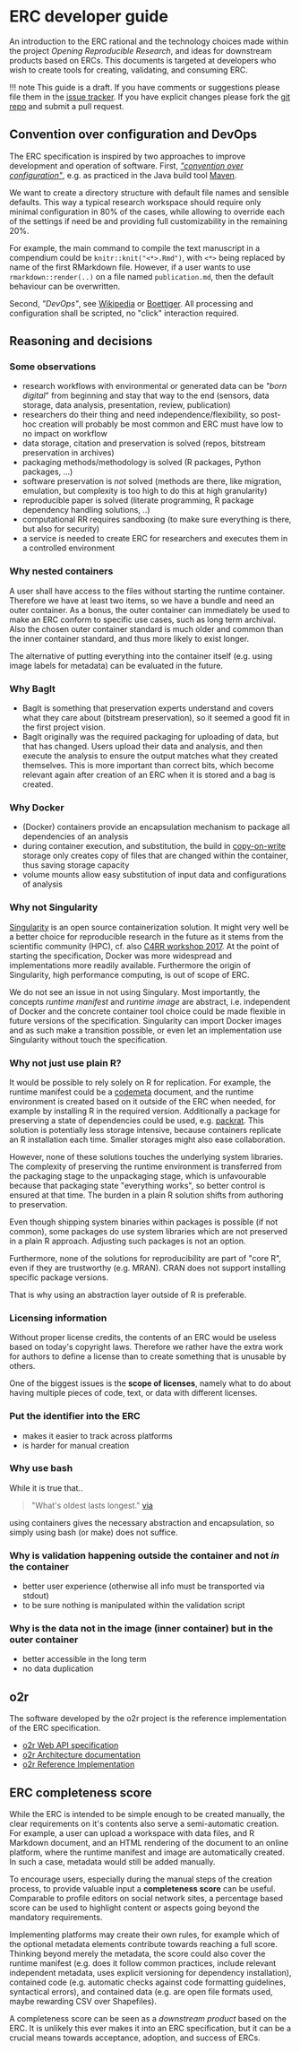 # ERC developer guide

An introduction to the ERC rational and the technology choices made within the project _Opening Reproducible Research_, and ideas for downstream products based on ERCs.
This documents is targeted at developers who wish to create tools for creating, validating, and consuming ERC.

!!! note
    This guide is a draft. If you have comments or suggestions please file them in the <a href="https://github.com/o2r-project/erc-spec/issues">issue tracker</a>. If you have explicit changes please fork the <a href="https://github.com/o2r-project/erc-spec">git repo</a> and submit a pull request.

## Convention over configuration and DevOps

The ERC specification is inspired by two approaches to improve development and operation of software.
First,  [_"convention  over  configuration"_](https://en.wikipedia.org/wiki/Convention_over_configuration), e.g. as  practiced  in  the Java build tool [Maven](https://books.sonatype.com/mvnref-book/reference/installation-sect-conventionConfiguration.html).

We want to create a directory structure with default file names and sensible defaults.
This way a typical research workspace should require only minimal configuration in 80% of the cases, while allowing to override each of the settings if need be and providing full customizability in the remaining 20%.

For example, the main command to compile the text manuscript in a compendium could be `knitr::knit("<*>.Rmd")`, with `<*>` being replaced by name of the first RMarkdown file.
However, if a user wants to use `rmarkdown::render(..)` on a file named `publication.md`, then the default behaviour can be overwritten.

Second, _"DevOps"_, see [Wikipedia](https://en.wikipedia.org/wiki/DevOps) or [Boettiger](https://doi.org/10.1145/2723872.2723882).
All processing and configuration shall be scripted, no "click" interaction required.

## Reasoning and decisions

### Some observations

- research workflows with environmental or generated data can be _"born digital_" from beginning and stay that way to the end (sensors, data storage, data analysis, presentation, review, publication)
- researchers do their thing and need independence/flexibility, so post-hoc creation will probably be most common and ERC must have low to no impact on workflow
- data storage, citation and preservation is solved (repos, bitstream preservation in archives)
- packaging methods/methodology is solved (R packages, Python packages, ...)
- software preservation is _not_ solved (methods are there, like migration, emulation, but complexity is too high to do this at high granularity)
- reproducible paper is solved (literate programming, R package dependency handling solutions, ..)
- computational RR requires sandboxing (to make sure everything is there, but also for security)
- a service is needed to create ERC for researchers and executes them in a controlled environment

### Why nested containers

A user shall have access to the files without starting the runtime container.
Therefore we have at least two items, so we have a bundle and need an outer container.
As a bonus, the outer container can immediately be used to make an ERC conform to specific use cases, such as long term archival.
Also the chosen outer container standard is much older and common than the inner container standard, and thus more likely to exist longer.

The alternative of putting everything into the container itself (e.g. using image labels for metadata) can be evaluated in the future.

### Why BagIt

- BagIt is something that preservation experts understand and covers what they care about (bitstream preservation), so it seemed a good fit in the first project vision.
- BagIt originally was the required packaging for uploading of data, but that has changed. Users upload their data and analysis, and then execute the analysis to ensure the output matches what they created themselves. This is more important than correct bits, which become relevant again after creation of an ERC when it is stored and a bag is created.

### Why Docker

- (Docker) containers provide an encapsulation mechanism to package all dependencies of an analysis
- during container execution, and substitution, the build in [copy-on-write](https://en.wikipedia.org/wiki/Copy-on-write) storage only creates copy of files that are changed within the container, thus saving storage capacity
- volume mounts allow easy substitution of input data and configurations of analysis

### Why not Singularity

[Singularity](http://singularity.lbl.gov/) is an open source containerization solution.
It might very well be a better choice for reproducible research in the future as it stems from the scientific community (HPC), cf. also [C4RR workshop 2017](https://www.software.ac.uk/c4rr).
At the point of starting the specification, Docker was more widespread and implementations more readily available.
Furthermore the origin of Singularity, high performance computing, is out of scope of ERC.

We do not see an issue in not using Singulary.
Most importantly, the concepts _runtime manifest_ and _runtime image_ are abstract, i.e. independent of Docker and the concrete container tool choice could be made flexible in future versions of the specification.
Singularity can import Docker images and as such make a transition possible, or even let an implementation use Singularity without touch the specification.

### Why not just use plain R?

It would be possible to rely solely on R for replication.
For example, the runtime manifest could be a [codemeta](https://codemeta.github.io/) document, and the runtime environment is created based on it outside of the ERC when needed, for example by installing R in the required version.
Additionally a package for preserving a state of dependencies could be used, e.g. [packrat](https://rstudio.github.io/packrat/).
This solution is potentially less storage intensive, because containers replicate an R installation each time.
Smaller storages might also ease collaboration.

However, none of these solutions touches the underlying system libraries.
The complexity of preserving the runtime environment is transferred from the packaging stage to the unpackaging stage, which is unfavourable because that packaging state "everything works", so better control is ensured at that time.
The burden in a plain R solution shifts from authoring to preservation.

Even though shipping system binaries within packages is possible (if not common), some packages do use system libraries which are not preserved in a plain R approach.
Adjusting such packages is not an option.

Furthermore, none of the solutions for reproducibility are part of "core R", even if they are trustworthy (e.g. MRAN).
CRAN does not support installing specific package versions.

That is why using an abstraction layer outside of R is preferable.

### Licensing information

Without proper license credits, the contents of an ERC would be useless based on today's copyright laws.
Therefore we rather have the extra work for authors to define a license than to create something that is unusable by others.

One of the biggest issues is the **scope of licenses**, namely what to do about having multiple pieces of code, text, or data with different licenses.

### Put the identifier into the ERC

- makes it easier to track across platforms
- is harder for manual creation

### Why use bash

While it is true that..

> "What's oldest lasts longest." [via](https://github.com/swcarpentry/good-enough-practices-in-scientific-computing/blob/gh-pages/index.md#supplementary-materials)

using containers gives the necessary abstraction and encapsulation, so simply using bash (or make) does not suffice.

### Why is validation happening outside the container and not _in_ the container

- better user experience (otherwise all info must be transported via stdout)
- to be sure nothing is manipulated within the validation script

### Why is the data not in the image (inner container) but in the outer container

- better accessible in the long term
- no data duplication

## o2r

The software developed by the o2r project is the reference implementation of the ERC specification.

- [o2r Web API specification](http://o2r.info/o2r-web-api)
- [o2r Architecture documentation](http://o2r.info/architecture/)
- [o2r Reference Implementation](https://github.com/o2r-project/reference-implementation)

## ERC completeness score

While the ERC is intended to be simple enough to be created manually, the clear requirements on it's contents also serve a semi-automatic creation.
For example, a user can upload a workspace with data files, and R Markdown document, and an HTML rendering of the document to an online platform, where the runtime manifest and image are automatically created. In such a case, metadata would still be added manually.

To encourage users, especially during the manual steps of the creation process, to provide valuable input a **completeness score** can be useful.
Comparable to profile editors on social network sites, a percentage based score can be used to highlight content or aspects going beyond the mandatory requirements.

Implementing platforms may create their own rules, for example which of the optional metadata elements contribute towards reaching a full score.
Thinking beyond merely the metadata, the score could also cover the runtime manifest (e.g. does it follow common practices, include relevant independent metadata, uses explicit versioning for dependency installation), contained code (e.g. automatic checks against code formatting guidelines, syntactical errors), and contained data (e.g. are open file formats used, maybe rewarding CSV over Shapefiles).

A completeness score can be seen as a _downstream product_ based on the ERC.
It is unlikely this ever makes it into an ERC specification, but it can be a crucial means towards acceptance, adoption, and success of ERCs.